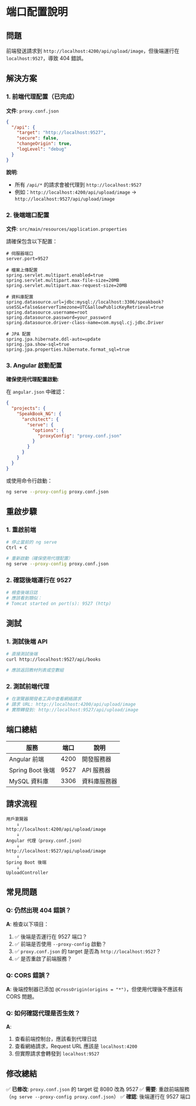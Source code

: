 # 端口配置說明

## 問題

前端發送請求到 `http://localhost:4200/api/upload/image`，但後端運行在 `localhost:9527`，導致 404 錯誤。

## 解決方案

### 1. 前端代理配置（已完成）

**文件**: `proxy.conf.json`

```json
{
  "/api": {
    "target": "http://localhost:9527",
    "secure": false,
    "changeOrigin": true,
    "logLevel": "debug"
  }
}
```

**說明**:
- 所有 `/api/*` 的請求會被代理到 `http://localhost:9527`
- 例如：`http://localhost:4200/api/upload/image` → `http://localhost:9527/api/upload/image`

### 2. 後端端口配置

**文件**: `src/main/resources/application.properties`

請確保包含以下配置：

```properties
# 伺服器端口
server.port=9527

# 檔案上傳配置
spring.servlet.multipart.enabled=true
spring.servlet.multipart.max-file-size=20MB
spring.servlet.multipart.max-request-size=20MB

# 資料庫配置
spring.datasource.url=jdbc:mysql://localhost:3306/speakbook?useSSL=false&serverTimezone=UTC&allowPublicKeyRetrieval=true
spring.datasource.username=root
spring.datasource.password=your_password
spring.datasource.driver-class-name=com.mysql.cj.jdbc.Driver

# JPA 配置
spring.jpa.hibernate.ddl-auto=update
spring.jpa.show-sql=true
spring.jpa.properties.hibernate.format_sql=true
```

### 3. Angular 啟動配置

**確保使用代理配置啟動**:

在 `angular.json` 中確認：

```json
{
  "projects": {
    "SpeakBook_NG": {
      "architect": {
        "serve": {
          "options": {
            "proxyConfig": "proxy.conf.json"
          }
        }
      }
    }
  }
}
```

或使用命令行啟動：

```bash
ng serve --proxy-config proxy.conf.json
```

## 重啟步驟

### 1. 重啟前端

```bash
# 停止當前的 ng serve
Ctrl + C

# 重新啟動（確保使用代理配置）
ng serve --proxy-config proxy.conf.json
```

### 2. 確認後端運行在 9527

```bash
# 檢查後端日誌
# 應該看到類似：
# Tomcat started on port(s): 9527 (http)
```

## 測試

### 1. 測試後端 API

```bash
# 直接測試後端
curl http://localhost:9527/api/books

# 應該返回教材列表或空數組
```

### 2. 測試前端代理

```bash
# 在瀏覽器開發者工具中查看網絡請求
# 請求 URL: http://localhost:4200/api/upload/image
# 實際轉發到: http://localhost:9527/api/upload/image
```

## 端口總結

| 服務 | 端口 | 說明 |
|------|------|------|
| Angular 前端 | 4200 | 開發服務器 |
| Spring Boot 後端 | 9527 | API 服務器 |
| MySQL 資料庫 | 3306 | 資料庫服務器 |

## 請求流程

```
用戶瀏覽器
    ↓
http://localhost:4200/api/upload/image
    ↓
Angular 代理（proxy.conf.json）
    ↓
http://localhost:9527/api/upload/image
    ↓
Spring Boot 後端
    ↓
UploadController
```

## 常見問題

### Q: 仍然出現 404 錯誤？

**A**: 檢查以下項目：
1. ✅ 後端是否運行在 9527 端口？
2. ✅ 前端是否使用 `--proxy-config` 啟動？
3. ✅ `proxy.conf.json` 的 target 是否為 `http://localhost:9527`？
4. ✅ 是否重啟了前端服務？

### Q: CORS 錯誤？

**A**: 後端控制器已添加 `@CrossOrigin(origins = "*")`，但使用代理後不應該有 CORS 問題。

### Q: 如何確認代理是否生效？

**A**: 
1. 查看前端控制台，應該看到代理日誌
2. 查看網絡請求，Request URL 應該是 `localhost:4200`
3. 但實際請求會轉發到 `localhost:9527`

## 修改總結

✅ **已修改**: `proxy.conf.json` 的 target 從 8080 改為 9527
✅ **需要**: 重啟前端服務（`ng serve --proxy-config proxy.conf.json`）
✅ **確認**: 後端運行在 9527 端口
